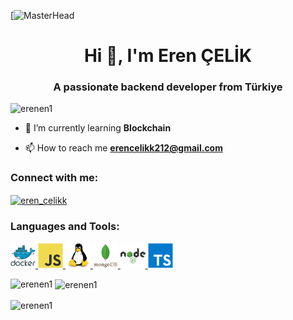 [![MasterHead](https://i.pinimg.com/564x/d4/4c/3e/d44c3e46625eab2c7f4499100adab367.jpg)
<h1 align="center">Hi 👋, I'm Eren ÇELİK</h1>
<h3 align="center">A passionate backend developer from Türkiye</h3>

<p align="left"> <img src="https://komarev.com/ghpvc/?username=erenen1&label=Profile%20views&color=0e75b6&style=flat" alt="erenen1" /> </p>

- 🌱 I’m currently learning **Blockchain**

- 📫 How to reach me **erencelikk212@gmail.com**

<h3 align="left">Connect with me:</h3>
<p align="left">
<a href="https://instagram.com/eren_celikk" target="blank"><img align="center" src="https://raw.githubusercontent.com/rahuldkjain/github-profile-readme-generator/master/src/images/icons/Social/instagram.svg" alt="eren_celikk" height="30" width="40" /></a>
</p>

<h3 align="left">Languages and Tools:</h3>
<p align="left"> <a href="https://www.docker.com/" target="_blank" rel="noreferrer"> <img src="https://raw.githubusercontent.com/devicons/devicon/master/icons/docker/docker-original-wordmark.svg" alt="docker" width="40" height="40"/> </a> <a href="https://developer.mozilla.org/en-US/docs/Web/JavaScript" target="_blank" rel="noreferrer"> <img src="https://raw.githubusercontent.com/devicons/devicon/master/icons/javascript/javascript-original.svg" alt="javascript" width="40" height="40"/> </a> <a href="https://www.linux.org/" target="_blank" rel="noreferrer"> <img src="https://raw.githubusercontent.com/devicons/devicon/master/icons/linux/linux-original.svg" alt="linux" width="40" height="40"/> </a> <a href="https://www.mongodb.com/" target="_blank" rel="noreferrer"> <img src="https://raw.githubusercontent.com/devicons/devicon/master/icons/mongodb/mongodb-original-wordmark.svg" alt="mongodb" width="40" height="40"/> </a> <a href="https://nodejs.org" target="_blank" rel="noreferrer"> <img src="https://raw.githubusercontent.com/devicons/devicon/master/icons/nodejs/nodejs-original-wordmark.svg" alt="nodejs" width="40" height="40"/> </a> <a href="https://www.typescriptlang.org/" target="_blank" rel="noreferrer"> <img src="https://raw.githubusercontent.com/devicons/devicon/master/icons/typescript/typescript-original.svg" alt="typescript" width="40" height="40"/> </a> </p>

<p><img align="left" src="https://github-readme-stats.vercel.app/api/top-langs?username=erenen1&show_icons=true&locale=en&layout=compact" alt="erenen1" /></p>

<p>&nbsp;<img align="center" src="https://github-readme-stats.vercel.app/api?username=erenen1&show_icons=true&locale=en" alt="erenen1" /></p>

<p><img align="center" src="https://github-readme-streak-stats.herokuapp.com/?user=erenen1&" alt="erenen1" /></p>
